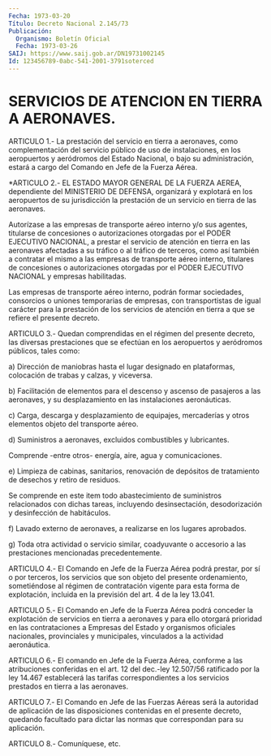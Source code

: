 ```yaml
---
Fecha: 1973-03-20
Título: Decreto Nacional 2.145/73
Publicación:
  Organismo: Boletín Oficial
  Fecha: 1973-03-26
SAIJ: https://www.saij.gob.ar/DN19731002145
Id: 123456789-0abc-541-2001-3791soterced
---
```

# SERVICIOS DE ATENCION EN TIERRA A AERONAVES.

<a id="1"></a>
ARTICULO 1.- La prestación del servicio en tierra a aeronaves, como complementación del servicio público de uso de instalaciones, en los aeropuertos y aeródromos del Estado Nacional, o bajo su administración, estará a cargo del Comando en Jefe de la Fuerza Aérea.

<a id="2"></a>
*ARTICULO 2.- EL ESTADO MAYOR GENERAL DE LA FUERZA AEREA, dependiente del MINISTERIO DE DEFENSA, organizará y explotará en los aeropuertos de  su  jurisdicción  la prestación de un servicio en tierra de las aeronaves.

Autorízase  a  las  empresas  de  transporte  aéreo interno y/o sus agentes, titularse de concesiones o autorizaciones otorgadas por el PODER  EJECUTIVO  NACIONAL, a prestar el servicio  de  atención  en tierra en las aeronaves  afectadas  a  su  tráfico  o al tráfico de terceros, como así también a contratar el mismo a las  empresas  de transporte aéreo interno, titulares de concesiones o autorizaciones otorgadas  por  el PODER EJECUTIVO NACIONAL y empresas habilitadas.

Las empresas de transporte aéreo interno, podrán formar sociedades, consorcios o uniones  temporarias  de empresas, con transportistas de igual carácter para la prestación  de los servicios de atención en tierra a que se refiere el presente decreto.

<a id="3"></a>
ARTICULO 3.- Quedan comprendidas en el régimen del presente decreto, las diversas prestaciones que se efectúan en los aeropuertos y aeródromos públicos, tales como:

a) Dirección de maniobras hasta el lugar designado en plataformas, colocación de trabas y calzas, y viceversa.

b) Facilitación de elementos para el descenso y ascenso de pasajeros a las aeronaves, y su desplazamiento en las instalaciones aeronáuticas.

c) Carga, descarga y desplazamiento de equipajes, mercaderías y otros elementos objeto del transporte aéreo.

d) Suministros a aeronaves, excluidos combustibles y lubricantes.

Comprende -entre otros- energía, aire, agua y comunicaciones.

e) Limpieza de cabinas, sanitarios, renovación de depósitos de tratamiento de desechos y retiro de residuos.

Se comprende en este item todo abastecimiento de suministros relacionados con dichas tareas, incluyendo desinsectación, desodorización y desinfección de habitáculos.

f) Lavado externo de aeronaves, a realizarse en los lugares aprobados.

g) Toda otra actividad o servicio similar, coadyuvante o accesorio a las prestaciones mencionadas precedentemente.

<a id="4"></a>
ARTICULO 4.- El Comando en Jefe de la Fuerza Aérea podrá prestar, por sí o por terceros, los servicios que son objeto del presente ordenamiento, sometiéndose al régimen de contratación vigente para esta forma de explotación, incluida en la previsión del art. 4 de la ley 13.041.

<a id="5"></a>
ARTICULO 5.- El Comando en Jefe de la Fuerza Aérea podrá conceder la explotación de servicios en tierra a aeronaves y para ello otorgará prioridad en las contrataciones a Empresas del Estado y organismos oficiales nacionales, provinciales y municipales, vinculados a la actividad aeronáutica.

<a id="6"></a>
ARTICULO 6.- El comando en Jefe de la Fuerza Aérea, conforme a las atribuciones conferidas en el art. 12 del dec.-ley 12.507/56 ratificado por la ley 14.467 establecerá las tarifas correspondientes a los servicios prestados en tierra a las aeronaves.

<a id="7"></a>
ARTICULO 7.- El Comando en Jefe de las Fuerzas Aéreas será la autoridad de aplicación de las disposiciones contenidas en el presente decreto, quedando facultado para dictar las normas que correspondan para su aplicación.

<a id="8"></a>
ARTICULO 8.- Comuníquese, etc.